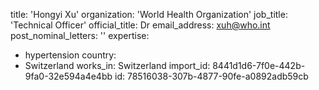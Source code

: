 title: 'Hongyi Xu'
organization: 'World Health Organization'
job_title: 'Technical Officer'
official_title: Dr
email_address: xuh@who.int
post_nominal_letters: ''
expertise:
  - hypertension
country:
  - Switzerland
works_in: Switzerland
import_id: 8441d1d6-7f0e-442b-9fa0-32e594a4e4bb
id: 78516038-307b-4877-90fe-a0892adb59cb
